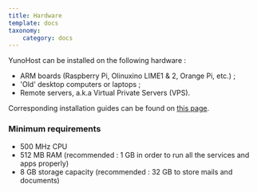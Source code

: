 ```yaml
---
title: Hardware
template: docs
taxonomy:
    category: docs
---
```


YunoHost can be installed on the following hardware :
- ARM boards (Raspberry Pi, Olinuxino LIME1 & 2, Orange Pi, etc.) ;
- 'Old' desktop computers or laptops ;
- Remote servers, a.k.a Virtual Private Servers (VPS).

Corresponding installation guides can be found on [this page](/administrate/install).

### Minimum requirements

* 500 MHz CPU
* 512 MB RAM (recommended : 1 GB in order to run all the services and apps properly)
* 8 GB storage capacity (recommended : 32 GB to store mails and documents)
